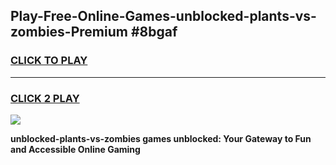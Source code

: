 
## Play-Free-Online-Games-unblocked-plants-vs-zombies-Premium #8bgaf
<h3>
<a href="https://premium.freeplayer.one?title=unblocked-plants-vs-zombies&ref=8M">CLICK TO PLAY</a></h3>
<hr>

<h3>
<a href="https://premium.freeplayer.one?title=unblocked-plants-vs-zombies&ref=8M">CLICK 2 PLAY</a>
  
</h3>

<a href="https://premium.freeplayer.one?title=unblocked-plants-vs-zombies&ref=8M"><img src="https://clearcache.store/games.png"></a>


**unblocked-plants-vs-zombies games unblocked: Your Gateway to Fun and Accessible Online Gaming**
